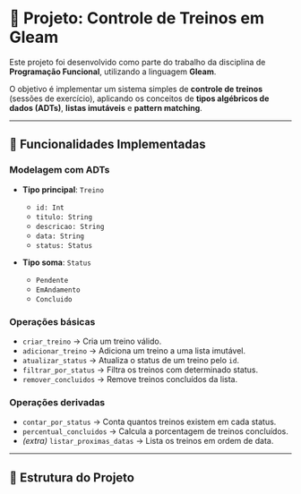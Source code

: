 # 📌 Projeto: Controle de Treinos em Gleam

Este projeto foi desenvolvido como parte do trabalho da disciplina de **Programação Funcional**, utilizando a linguagem **Gleam**.

O objetivo é implementar um sistema simples de **controle de treinos** (sessões de exercício), aplicando os conceitos de **tipos algébricos de dados (ADTs)**, **listas imutáveis** e **pattern matching**.

---

## 🔹 Funcionalidades Implementadas

### Modelagem com ADTs
- **Tipo principal**: `Treino`
  - `id: Int`
  - `titulo: String`
  - `descricao: String`
  - `data: String`
  - `status: Status`

- **Tipo soma**: `Status`
  - `Pendente`
  - `EmAndamento`
  - `Concluido`

### Operações básicas
- `criar_treino` → Cria um treino válido.
- `adicionar_treino` → Adiciona um treino a uma lista imutável.
- `atualizar_status` → Atualiza o status de um treino pelo `id`.
- `filtrar_por_status` → Filtra os treinos com determinado status.
- `remover_concluidos` → Remove treinos concluídos da lista.

### Operações derivadas
- `contar_por_status` → Conta quantos treinos existem em cada status.
- `percentual_concluidos` → Calcula a porcentagem de treinos concluídos.
- *(extra)* `listar_proximas_datas` → Lista os treinos em ordem de data.

---

## 🔹 Estrutura do Projeto
